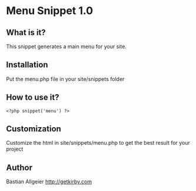 # Menu Snippet 1.0

## What is it?

This snippet generates a main menu for your site.

## Installation 

Put the menu.php file in your site/snippets folder

## How to use it?

    <?php snippet('menu') ?>
	    
## Customization

Customize the html in site/snippets/menu.php to get the best result for your project

## Author
Bastian Allgeier
<http://getkirby.com>